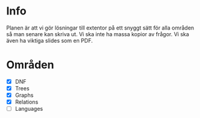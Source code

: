 # Info
Planen är att vi gör lösningar till extentor på ett snyggt sätt för alla områden så man senare kan skriva ut. Vi ska inte ha massa kopior av frågor. Vi ska även ha viktiga slides som en PDF.

# Områden
- [x] DNF
- [x] Trees
- [x] Graphs
- [x] Relations
- [ ] Languages
